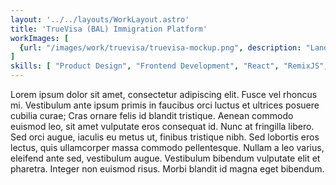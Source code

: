 ```yaml
---
layout: '../../layouts/WorkLayout.astro'
title: 'TrueVisa (BAL) Immigration Platform'
workImages: [
  {url: "/images/work/truevisa/truevisa-mockup.png", description: "Landing page iterations and dashboard views"}
]
skills: [ "Product Design", "Frontend Development", "React", "RemixJS", "Tailwind"]
---
```


Lorem ipsum dolor sit amet, consectetur adipiscing elit. Fusce vel rhoncus mi. Vestibulum ante ipsum primis in faucibus orci luctus et ultrices posuere cubilia curae; Cras ornare felis id blandit tristique. Aenean commodo euismod leo, sit amet vulputate eros consequat id. Nunc at fringilla libero. Sed orci augue, iaculis eu metus ut, finibus tristique nibh. Sed lobortis eros lectus, quis ullamcorper massa commodo pellentesque. Nullam a leo varius, eleifend ante sed, vestibulum augue. Vestibulum bibendum vulputate elit et pharetra. Integer non euismod risus. Morbi blandit id magna eget bibendum.